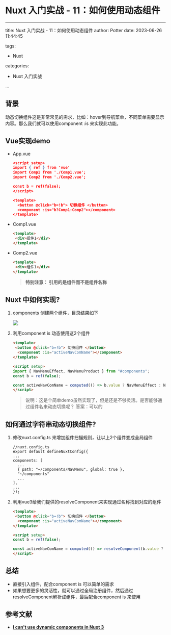 # Nuxt 入门实战 - 11：如何使用动态组件

---

title: Nuxt 入门实战 - 11：如何使用动态组件
author: Potter
date: 2023-06-26 11:44:45

tags:

- Nuxt

categories:

- Nuxt 入门实战

...

## 背景

动态切换组件这是非常常见的需求，比如：hover到导航菜单，不同菜单需要显示内容。那么我们就可以使用component :is 来实现此功能。

## Vue实现demo

- App.vue

    ```json
    <script setup>
    import { ref } from 'vue'
    import Comp1 from './Comp1.vue';
    import Comp2 from './Comp2.vue';
    
    const b = ref(false);
    </script>
    
    <template>
      <button @click="b=!b"> 切换组件 </button>
      <component :is="b?Comp1:Comp2"></component>
    </template>
    ```

- Comp1.vue

    ```html
    <template>
     <div>组件1</div>
    </template>
    ```

- Comp2.vue

    ```html
    <template>
     <div>组件1</div>
    </template>
    ```

    > **特别注意：<component :is="b?Comp1:Comp2"></component>  引用的是组件而不是组件名称**
    >

## Nuxt 中如何实现?

1. components 创建两个组件，目录结果如下

   ![](https://cdn.jsdelivr.net/gh/yxw007/BlogPicBed@master//img/20240507114845.png)

2. 利用component is 动态使用这2个组件

    ```html
    <template>
     <button @click="b=!b"> 切换组件 </button>
      <component :is="activeNavComName"></component>
    </template>
    
    <script setup>
    import { NavMenuEffect, NavMenuProduct } from "#components";
    const b = ref(false);
    
    const activeNavComName = computed(() => b.value ? NavMenuEffect : NavMenuProduct);
    </script>
    ```

    > 说明：这是个简单demo虽然实现了，但是还是不够灵活。是否能够通过组件名来动态切换呢？ 答案：可以的
    >

## 如何通过字符串动态切换组件?

1. 修改nuxt.config.ts 来增加组件扫描规则，让以上2个组件变成全局组件

    ```tsx
    //nuxt.config.ts
    export default defineNuxtConfig({
    ...
    components: [
      ...
      { path: "~/components/NavMenu", global: true },
      "~/components"
      ...
    ],
    ...
    });
    ```

2. 利用vue3给我们提供的resolveComponent来实现通过名称找到对应的组件

    ```html
    <template>
     <button @click="b=!b"> 切换组件 </button>
      <component :is="activeNavComName"></component>
    </template>
    
    <script setup>
    const b = ref(false);
    
    const activeNavComName = computed(() => resolveComponent(b.value ? "NavMenuEffect" : "NavMenuProduct"));
    </script>
    ```

## 总结

- 直接引入组件，配合component is 可以简单的需求
- 如果想要更多的灵活性，就可以通过全局注册组件，然后通过resolveComponent解析成组件，最后配合component is 来使用

## 参考文献

- **[I can't use dynamic components in Nuxt 3](https://stackoverflow.com/questions/73025338/i-cant-use-dynamic-components-in-nuxt-3)**

